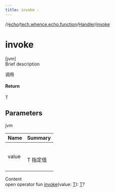 ```yaml
---
title: invoke -
---
```

//[echo](../../index.md)/[tech.whence.echo.function](../index.md)/[Handler](index.md)/[invoke](invoke.md)



# invoke  
[jvm]  
Brief description  


调用



#### Return  


T



## Parameters  
  
jvm  
  
|  Name|  Summary| 
|---|---|
| value| <br><br>T 指定值<br><br>
  
  
Content  
open operator fun [invoke](invoke.md)(value: [T](index.md)): [T](index.md)?  



